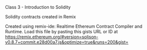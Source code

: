 Class 3 - Introduction to Solidity

Solidity contracts created in Remix

Created using remix-ide: Realtime Ethereum Contract Compiler and Runtime. Load this file by pasting this gists URL or ID at https://remix.ethereum.org/#version=soljson-v0.8.7+commit.e28d00a7.js&optimize=true&runs=200&gist=
